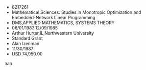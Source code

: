 
* 8217261
* Mathematical Sciences: Studies in Monotropic Optimization and Embedded-Network Linear Programming
* DMS,APPLIED MATHEMATICS, SYSTEMS THEORY
* 06/01/1983,12/09/1985
* Arthur Hurter,IL,Northwestern University
* Standard Grant
* Alan Izenman
* 11/30/1987
* USD 74,950.00

nan
